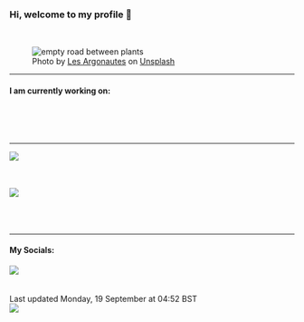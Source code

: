 <h3>Hi, welcome to my profile 👋</h3>

<br />
<figure>
  <img
    src="https://images.unsplash.com/photo-1578637623720-a7743fd6a71c?crop=entropy&cs=tinysrgb&fit=max&fm=jpg&ixid=MnwyNzQ3MDB8MHwxfHJhbmRvbXx8fHx8fHx8fDE2NjM1NTI1Njk&ixlib=rb-1.2.1&q=80&w=1080&auto=format"
    alt="empty road between plants" 
  />
  <figcaption>Photo by <a
    href="https://unsplash.com/@lesargonautes?utm_source=Profile%20readme&utm_medium=referral">Les Argonautes</a> on <a
    href="https://unsplash.com/?utm_source=Profile%20readme&utm_medium=referral">Unsplash</a></figcaption>
</figure>


<hr />
<h4>I am currently working on:</h4>
<a href=""></a>

<br /><br /><br />

<hr />
<img
  src="https://github-readme-stats.vercel.app/api?username=shanelucy&show_icons=true&theme=calm"
/>
<br /><br /><br />

<img 
  src="https://github-readme-stats.vercel.app/api/top-langs/?username=shanelucy&theme=calm"
/>
<br /><br /><br /><br />
<hr />
<h4>My Socials:</h4>
<a href="https://uk.linkedin.com/in/shane-lucy-4735b616a">
  <img
    src="https://img.shields.io/badge/linkedin%20-%230077B5.svg?&style=for-the-badge&logo=linkedin&logoColor=white"
  />
</a>
<br /><br /><br />
Last updated Monday, 19 September at 04:52 BST
<br />
<img
  src="https://github.com/ShaneLucy/ShaneLucy/workflows/README%20build/badge.svg"
/>
